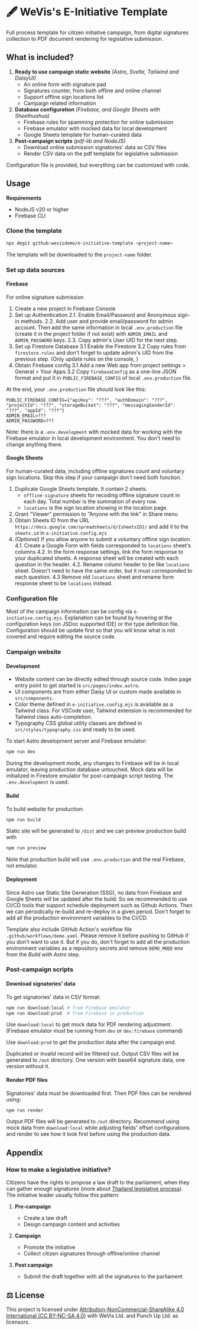 # 🖋️ WeVis's E-Initiative Template

Full process template for citizen initiative campaign, from digital signatures collection to PDF document rendering for legislative submission.

## What is included?

1. **Ready to use campaign static website** _(Astro, Svelte, Tailwind and DaisyUI)_
   - An online form with signature pad
   - Signatures counter, from both offline and online channel
   - Support offline sign locations list
   - Campaign related information
2. **Database configuration** _(Firebase, and Google Sheets with Sheethuahua)_
   - Firebase rules for spamming protection for online submission
   - Firebase emulator with mocked data for local development
   - Google Sheets template for human-curated data
3. **Post-campaign scripts** _(pdf-lib and NodeJS)_
   - Download online submission signatories' data as CSV files
   - Render CSV data on the pdf template for legislative submission

Configuration file is provided, but everything can be customized with code.

## Usage

**Requirements**

- NodeJS v20 or higher
- Firebase CLI

### Clone the template

```sh
npx degit github:wevisdemo/e-initiative-template <project-name>
```

The template will be downloaded to the `project-name` folder.

### Set up data sources

#### Firebase

For online signature submission

1. Create a new project in Firebase Console
2. Set up Authentication
   2.1. Enable Email/Password and Anonymous sign-in methods.
   2.2. Add user and provide email/password for admin account. Then add the same information in local `.env.production` file (create it in the project folder if not exist) with `ADMIN_EMAIL` and `ADMIN_PASSWORD` keys.
   2.3. Copy admin's User UID for the next step.
3. Set up Firestore Database
   3.1 Enable the Firestore
   3.2 Copy rules from `firestore.rules` and don't forget to update admin's UID from the previous step. (Only update rules on the console, )
4. Obtain Firebase config
   3.1 Add a new Web app from project settings > General > Your Apps
   3.2 Copy `firebaseConfig` as a one-line JSON format and put it in `PUBLIC_FIREBASE_CONFIG` of local `.env.production` file.

At the end, your `.env.production` file should look like this:

```env
PUBLIC_FIREBASE_CONFIG={"apiKey": "???", "authDomain": "???", "projectId": "???", "storageBucket": "???", "messagingSenderId": "???", "appId": "???"}
ADMIN_EMAIL=???
ADMIN_PASSWORD=???
```

Note: there is a `.env.development` with mocked data for working with the Firebase emulator in local development environment. You don't need to change anything there.

#### Google Sheets

For human-curated data, including offline signatures count and voluntary sign locations. Skip this step if your campaign don't need both function.

1. Duplicate Google Sheets template. It contain 2 sheets.
   - `offline-signature` sheets for recoding offline signature count in each day. Total number is the summation of every row.
   - `locations` is the sign location showing in the location page.
2. Grant "Viewer" permission to "Anyone with the link" in Share menu
3. Obtain Sheets ID from the URL `https://docs.google.com/spreadsheets/d/{sheetsID}/` and add it to the `sheets.id` in `e-initiative.config.mjs`
4. _(Optional)_ If you allow anyone to submit a voluntary offline sign location.
   4.1. Create a Google Form with fields corresponded to `locations` sheet's columns
   4.2. In the form response settings, link the form response to your duplicated sheets. A response sheet will be created with each question in the header.
   4.2. Rename column header to be like `locations` sheet. Doesn't need to have the same order, but it must corresponded to each question.
   4.3 Remove old `locations` sheet and rename form response sheet to be `locations` instead.

### Configuration file

Most of the campaign information can be config via `e-initiative.config.mjs`. Explanation can be found by hovering at the configuration keys (on JSDoc supported IDE) or the type definition file. Configuration should be update first so that you will know what is not covered and require editing the source code.

### Campaign website

#### Development

- Website content can be directly edited through source code. Index page entry point to get started is `src/pages/index.astro`.
- UI components are from either Daisy UI or custom made available in `src/components`.
- Color theme defined in `e-initiative.config.mjs` is available as a Tailwind class. For VSCode user, Tailwind extension is recommended for Tailwind class auto-completion.
- Typography CSS global utility classes are defined in `src/styles/typography.css` and ready to be used.

To start Astro development server and Firebase emulator:

```sh
npm run dev
```

During the development mode, any changes to Firebase will be in local emulator, leaving production database untouched. Mock data will be initialized in Firestore emulator for post-campaign script testing. The `.env.development` is used.

#### Build

To build website for production:

```sh
npm run build
```

Static site will be generated to `/dist` and we can preview production build with

```sh
npm run preview
```

Note that production build will use `.env.production` and the real Firebase, not emulator.

#### Deployment

Since Astro use Static Site Generation (SSG), no data from Firebase and Google Sheets will be updated after the build. So we recommended to use CI/CD tools that support schedule deployment such as Github Actions. Then we can periodically re-build and re-deploy in a given period. Don't forget to add all the production environment variables to the CI/CD.

Template also include GitHub Action's workflow file `.github/workflows/demo.yaml`. Please remove it before pushing to GitHub if you don't want to use it. But if you do, don't forget to add all the production environment variables as a repository secrets and remove `DEMO_MODE` env from the _Build with Astro_ step.

### Post-campaign scripts

#### Download signatories' data

To get signatories' data in CSV format:

```sh
npm run download:local # from Firebase emulator
npm run download:prod  # from Firebase in production
```

Use `download:local` to get mock data for PDF rendering adjustment. (Firebase emulator must be running from `dev` or `dev:firebase` command)

Use `download:prod` to get the production data after the campaign end.

Duplicated or invalid record will be filtered out. Output CSV files will be generated to `/out` directory. One version with base64 signature data, one version without it.

#### Render PDF files

Signatories' data must be downloaded first. Then PDF files can be rendered using:

```sh
npm run render
```

Output PDF files will be generated to `/out` directory. Recommend using mock data from `download:local` while adjusting fields' offset configurations and render to see how it look first before using the production data.

## Appendix

### How to make a legislative initiative?

Citizens have the rights to propose a law draft to the parliament, when they can gather enough signatures (more about [Thailand legislative process](https://parliamentwatch.wevis.info/legislative-process)). The initiative leader usually follow this pattern:

1. **Pre-campaign**

   - Create a law draft
   - Design campaign content and activities

2. **Campaign**
   - Promote the initiative
   - Collect citizen signatures through offline/online channel
3. **Post campaign**
   - Submit the draft together with all the signatures to the parliament

## ⚖️ License

This project is licensed under [Attribution-NonCommercial-ShareAlike 4.0 International (CC BY-NC-SA 4.0)](https://creativecommons.org/licenses/by-nc-sa/4.0/) with WeVis Ltd. and Punch Up Ltd. as licensors.

